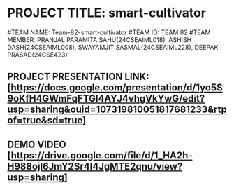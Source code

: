 # PROJECT TITLE: smart-cultivator
#TEAM NAME: Team-82-smart-cultivator
#TEAM ID: TEAM 82
#TEAM MEMBER:
PRANJAL PARAMITA SAHU(24CSEAIML018),
ASHISH DASH(24CSEAIML008),
SWAYAMJIT SASMAL(24CSEAIML228),
DEEPAK PRASAD(24CSE423)


## PROJECT PRESENTATION LINK:[https://docs.google.com/presentation/d/1yo5S9oKfH4GWmFqFTGl4AYJ4vhgVkYwG/edit?usp=sharing&ouid=107319810051817681233&rtpof=true&sd=true]

## DEMO VIDEO [https://drive.google.com/file/d/1_HA2h-H988ojl6JmY2Sr4I4JgMTE2qnu/view?usp=sharing]


